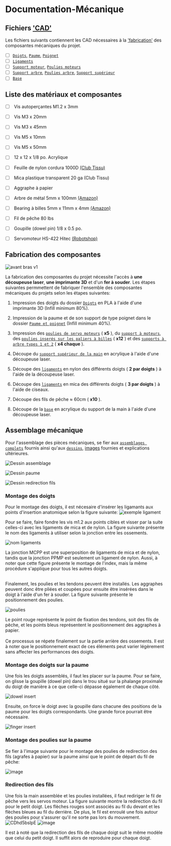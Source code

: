 # Documentation-Mécanique

## Fichiers ['CAD'](./CAD/)
Les fichiers suivants contiennent les CAD nécessaires à la ['fabrication'](##Fabrication%20des%20composantes) des composantes mécaniques du projet.

- [ ]  [`Doigts`](./CAD/Doigts/), [`Paume`](./CAD/Paume%20et%20poignet//), [`Poignet`](./CAD/Paume%20et%20poignet//) <br>
- [ ]  [`Ligaments`](./CAD/Ligaments/) <br>
- [ ]  [`Support moteur`](./CAD/Moteurs%20support%20et%20poulies/), [`Poulies moteurs`](./CAD/Moteurs%20support%20et%20poulies/) <br>
- [ ]  [`Support arbre`](./CAD/M%C3%A9canisme%20redirection%20fils/), [`Poulies arbre`](./CAD/M%C3%A9canisme%20redirection%20fils/), [`Support supérieur`](./CAD/M%C3%A9canisme%20redirection%20fils/) <br>
- [ ]  [`Base`](./CAD/Plaque%20montage/) <br>

## Liste des matériaux et composantes
- [ ] &nbsp;Vis autoperçantes M1.2 x 3mm <br>
- [ ] &nbsp;Vis M3 x 20mm <br>
- [ ] &nbsp;Vis M3 x 45mm <br>
- [ ] &nbsp;Vis M5 x 10mm <br>
- [ ] &nbsp;Vis M5 x 50mm <br>
- [ ] &nbsp;12 x 12 x 1/8 po. Acrylique <br>
- [ ] &nbsp;Feuille de nylon cordura 1000D [(Club Tissu)](https://www.clubtissus.com/fr/nylon-cordura-1000d-noir?fbclid=IwAR1-LkjzjMgMWKu80fnkrolP66I-jkD7ACOhfdXqo_PhgQrl8uaRKlY1G78) <br>
- [ ] &nbsp;Mica plastique transparent 20 ga (Club Tissu) <br>
- [ ] &nbsp;Aggraphe à papier <br>
- [ ] &nbsp;Arbre de métal 5mm x 100mm [(Amazon)](https://www.amazon.ca/dp/B01B27MJC6?psc=1&ref=ppx_yo2ov_dt_b_product_details&fbclid=IwAR362ei__UgU11dEIUVBtTV-3JzH9szivByOdhoxnguKB56Yidi5-6fRLzg) <br>
- [ ] &nbsp;Bearing à billes 5mm x 11mm x 4mm [(Amazon)](https://www.amazon.ca/dp/B07GBTWLCZ?ref=ppx_yo2ov_dt_b_product_details&th=1&fbclid=IwAR22SOt6oHsRRFlgVRrsB5KiavJjqLkp366aq2QIwt-hIwIwVPaSqANGHF4) <br>
- [ ] &nbsp;Fil de pêche 80 lbs <br>
- [ ] &nbsp;Goupille (dowel pin) 1/8 x 0.5 po. <br> 
- [ ] &nbsp;Servomoteur HS-422 Hitec [(Robotshop)](https://ca.robotshop.com/fr/products/hitec-hs-422-servo-motor) <br>


## Fabrication des composantes
![avant bras v1](https://user-images.githubusercontent.com/92990215/232235138-21b190a2-598d-4fa9-a9e3-5926b624a40c.png)


La fabrication des composantes du projet nécessite l'accès à **une découpeuse laser**, **une imprimante 3D** et d'un **fer à souder**. 
Les étapes suivantes permmettent de fabriquer l'ensemble des composantes mécaniques du projets selon les étapes suivantes:

1. Impression des doigts du dossier [`Doigts`](./CAD/Doigts/) en PLA à l'aide d'une imprimante 3D (Infill minimum 80%).

2. Impression de la paume et de son support de type poignet dans le dossier [`Paume et poignet`](./CAD/Paume%20et%20poignet//) (Infill minimum 40%).

3. Impression des [`poulies de servo moteurs`](./CAD/Moteurs%20support%20et%20poulies/)  ( **x5** ), du [`support à moteurs`](./CAD/Moteurs%20support%20et%20poulies/), des [`poulies inserés sur les paliers à billes`](./CAD/M%C3%A9canisme%20redirection%20fils/) ( **x12** ) et des [`supports à arbre types 1 et 2`](./CAD/M%C3%A9canisme%20redirection%20fils/) ( **x4 chaque** ).

4. Découpe du [`support supérieur de la main`](./CAD/M%C3%A9canisme%20redirection%20fils/) en acrylique à l'aide d'une découpeuse laser.

4. Découpe des [`ligaments`](./CAD/Ligaments/) en nylon des différents doigts ( **2 par doigts** ) à l'aide de la découpeuse laser.

5. Découpe des [`ligaments`](./CAD/Ligaments/) en mica des différents doigts ( **3 par doigts** ) à l'aide de ciseaux.

6. Découpe des fils de pêche ≈ 60cm ( **x10** ).

7. Découpe de la [`base`](./CAD/Plaque%20montage/) en acrylique du support de la main à l'aide d'une découpeuse laser. 


## Assemblage mécanique
Pour l'assemblage des pièces mécaniques, se fier aux [`assemblages complets`](./CAD/Assemblages%20complets/) fournis ainsi qu'aux [`dessins`](./Dessins/), [images](https://github.com/frankgigeur/manUS-ludum/tree/main/Images) fournies et explications ultérieures.

![Dessin assemblage](https://github.com/frankgigeur/manUS-ludum/blob/main/M%C3%A9canique/Dessins/PNG/Dessin_assemblage.png)

![Dessin paume](https://github.com/frankgigeur/manUS-ludum/blob/main/M%C3%A9canique/Dessins/PNG/Dessin_paume.png)

![Dessin redirection fils](https://github.com/frankgigeur/manUS-ludum/blob/main/M%C3%A9canique/Dessins/PNG/Dessin_support_main.png)

### **Montage des doigts**
Pour le montage des doigts, il est nécesaire d'insérer les ligamants aux points d'insertion anatomique selon la figure suivante:
![exemple ligament](https://user-images.githubusercontent.com/92990215/232253651-91426f68-5720-48be-8098-8d6ce0e7ebe7.png)

Pour se faire, faire fondre les vis m1.2 aux points cibles et visser par la suite celles-ci avec les ligaments de mica et de nylon. La figure suivante présente le nom des ligaments à utiliser selon la jonction entre les ossements.

![nom ligaments](https://user-images.githubusercontent.com/92990215/232256772-1324709a-076f-477b-a915-4e05d39316b6.png)

La jonction MCPP est une superposition de ligaments de mica et de nylon, tandis que la jonction PPMP est seulement un ligament de nylon. Aussi, à noter que cette figure présente le montage de l'index, mais la même procédure s'applique pour tous les autres doigts. <br> <br>

Finalement, les poulies et les tendons peuvent être installés. Les aggraphes peuvent donc être pliées et coupées pour ensuite être insérées dans le doigt à l'aide d'un fer à souder. La figure suivante présente le positionnement des poulies.

![poulies](https://user-images.githubusercontent.com/92990215/232255831-4517c4ba-6d15-48b9-bab0-9319c1467285.png)

Le point rouge représente le point de fixation des tendons, soit des fils de pêche, et les points bleus représentent le positionnement des aggraphes à papier. <br> <br>
Ce processus se répete finalement sur la partie arrière des ossements. Il est à noter que le positionnement exact de ces éléments peut varier légèrement sans affecter les performances des doigts.

### Montage des doigts sur la paume
Une fois les doigts assemblés, il faut les placer sur la paume. Pour se faire, on glisse la goupille (dowel pin) dans le trou situé sur la phalange proximale du doigt de manière à ce que celle-ci dépasse également de chaque côté.

![dowel insert](https://github.com/frankgigeur/manUS-ludum/blob/main/M%C3%A9canique/Dessins/PNG/dowel_pin_insert.png)

Ensuite, on force le doigt avec la goupille dans chacune des positions de la paume pour les doigts correspondants. Une grande force pourrait être nécessaire.

![finger insert](https://github.com/frankgigeur/manUS-ludum/blob/main/M%C3%A9canique/Dessins/PNG/doigt_insertion.png)

### Montage des poulies sur la paume

Se fier à l'image suivante pour le montage des poulies de redirection des fils (agrafes à papier) sur la paume ainsi que le point de départ du fil de pêche:

![image](https://user-images.githubusercontent.com/73840473/232348058-5f65f2a4-4764-4f30-8342-b98ba0fd3554.png)


### Redirection des fils

Une fois la main assemblée et les poulies installées, il faut rediriger le fil de pêche vers les servos moteur. La figure suivante montre la redirection du fil pour le petit doigt. Les flèches rouges sont associés au fil du devant et les flèches bleues au fil du derrière. De plus, le fil est enroulé une fois autour des poulies pour s'assurer qu'il ne sorte pas lors du mouvement.
![CDhd5bslpE](https://user-images.githubusercontent.com/73840473/232349191-cb03d683-7788-44e8-804e-ee25f2dec5cc.png)
![image](https://user-images.githubusercontent.com/73840473/232348693-baa05e3e-5d6a-425b-8686-4c460450115f.png)

Il est à noté que la redirection des fils de chaque doigt suit le même modèle que celui du petit doigt. Il suffit alors de reproduire pour chaque doigt.
